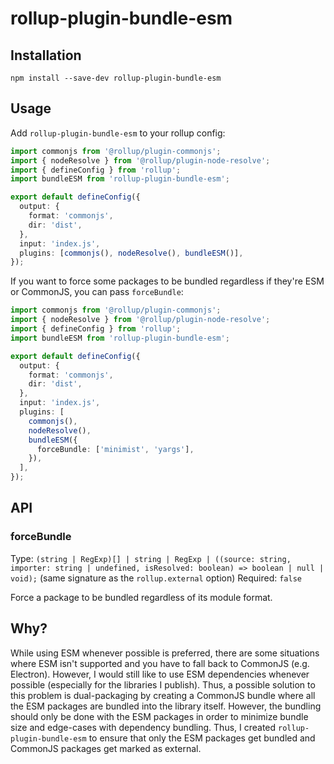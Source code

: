 # rollup-plugin-bundle-esm

## Installation

```shell
npm install --save-dev rollup-plugin-bundle-esm
```

## Usage

Add `rollup-plugin-bundle-esm` to your rollup config:

```typescript
import commonjs from '@rollup/plugin-commonjs';
import { nodeResolve } from '@rollup/plugin-node-resolve';
import { defineConfig } from 'rollup';
import bundleESM from 'rollup-plugin-bundle-esm';

export default defineConfig({
  output: {
    format: 'commonjs',
    dir: 'dist',
  },
  input: 'index.js',
  plugins: [commonjs(), nodeResolve(), bundleESM()],
});
```

If you want to force some packages to be bundled regardless if they're ESM or CommonJS, you can pass `forceBundle`:

```typescript
import commonjs from '@rollup/plugin-commonjs';
import { nodeResolve } from '@rollup/plugin-node-resolve';
import { defineConfig } from 'rollup';
import bundleESM from 'rollup-plugin-bundle-esm';

export default defineConfig({
  output: {
    format: 'commonjs',
    dir: 'dist',
  },
  input: 'index.js',
  plugins: [
    commonjs(),
    nodeResolve(),
    bundleESM({
      forceBundle: ['minimist', 'yargs'],
    }),
  ],
});
```

## API

### forceBundle

Type: `(string | RegExp)[] | string | RegExp | ((source: string, importer: string | undefined, isResolved: boolean) => boolean | null | void);` (same signature as the `rollup.external` option)
Required: `false`

Force a package to be bundled regardless of its module format.

## Why?

While using ESM whenever possible is preferred, there are some situations where ESM isn't supported and you have to fall back to CommonJS (e.g. Electron). However, I would still like to use ESM dependencies whenever possible (especially for the libraries I publish). Thus, a possible solution to this problem is dual-packaging by creating a CommonJS bundle where all the ESM packages are bundled into the library itself. However, the bundling should only be done with the ESM packages in order to minimize bundle size and edge-cases with dependency bundling. Thus, I created `rollup-plugin-bundle-esm` to ensure that only the ESM packages get bundled and CommonJS packages get marked as external.
